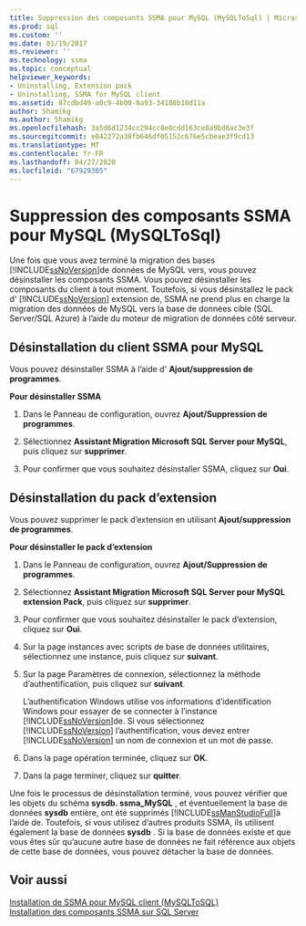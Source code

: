 ```yaml
---
title: Suppression des composants SSMA pour MySQL (MySQLToSql) | Microsoft Docs
ms.prod: sql
ms.custom: ''
ms.date: 01/19/2017
ms.reviewer: ''
ms.technology: ssma
ms.topic: conceptual
helpviewer_keywords:
- Uninstalling, Extension pack
- Uninstalling, SSMA for MySQL client
ms.assetid: 87cdbd49-a0c9-4b00-8a93-34188b18d11a
author: Shamikg
ms.author: Shamikg
ms.openlocfilehash: 3a5d6d1234cc294cc8e8cdd163ce8a9bd6ac3e3f
ms.sourcegitcommit: e042272a38fb646df05152c676e5cbeae3f9cd13
ms.translationtype: MT
ms.contentlocale: fr-FR
ms.lasthandoff: 04/27/2020
ms.locfileid: "67929385"
---
```

# <a name="removing-the-ssma-for-mysql-components-mysqltosql"></a>Suppression des composants SSMA pour MySQL (MySQLToSql)
Une fois que vous avez terminé la migration des bases [!INCLUDE[ssNoVersion](../../includes/ssnoversion-md.md)]de données de MySQL vers, vous pouvez désinstaller les composants SSMA. Vous pouvez désinstaller les composants du client à tout moment. Toutefois, si vous désinstallez le pack d' [!INCLUDE[ssNoVersion](../../includes/ssnoversion-md.md)] extension de, SSMA ne prend plus en charge la migration des données de MySQL vers la base de données cible (SQL Server/SQL Azure) à l’aide du moteur de migration de données côté serveur.  
  
## <a name="uninstalling-the-ssma-for-mysql-client"></a>Désinstallation du client SSMA pour MySQL  
Vous pouvez désinstaller SSMA à l’aide d' **Ajout/suppression de programmes**.  
  
**Pour désinstaller SSMA**  
  
1.  Dans le Panneau de configuration, ouvrez **Ajout/Suppression de programmes**.  
  
2.  Sélectionnez **Assistant Migration Microsoft SQL Server pour MySQL**, puis cliquez sur **supprimer**.  
  
3.  Pour confirmer que vous souhaitez désinstaller SSMA, cliquez sur **Oui**.  
  
## <a name="uninstalling-the-extension-pack"></a>Désinstallation du pack d’extension  
Vous pouvez supprimer le pack d’extension en utilisant **Ajout/suppression de programmes**.  
  
**Pour désinstaller le pack d’extension**  
  
1.  Dans le Panneau de configuration, ouvrez **Ajout/Suppression de programmes**.  
  
2.  Sélectionnez **Assistant Migration Microsoft SQL Server pour MySQL extension Pack**, puis cliquez sur **supprimer**.  
  
3.  Pour confirmer que vous souhaitez désinstaller le pack d’extension, cliquez sur **Oui**.  
  
4.  Sur la page instances avec scripts de base de données utilitaires, sélectionnez une instance, puis cliquez sur **suivant**.  
  
5.  Sur la page Paramètres de connexion, sélectionnez la méthode d’authentification, puis cliquez sur **suivant**.  
  
    L’authentification Windows utilise vos informations d’identification Windows pour essayer de se connecter à l’instance [!INCLUDE[ssNoVersion](../../includes/ssnoversion-md.md)]de. Si vous sélectionnez [!INCLUDE[ssNoVersion](../../includes/ssnoversion-md.md)] l’authentification, vous devez entrer [!INCLUDE[ssNoVersion](../../includes/ssnoversion-md.md)] un nom de connexion et un mot de passe.  
  
6.  Dans la page opération terminée, cliquez sur **OK**.  
  
7.  Dans la page terminer, cliquez sur **quitter**.  
  
Une fois le processus de désinstallation terminé, vous pouvez vérifier que les objets du schéma **sysdb. ssma_MySQL** , et éventuellement la base de données **sysdb** entière, ont été supprimés [!INCLUDE[ssManStudioFull](../../includes/ssmanstudiofull-md.md)]à l’aide de. Toutefois, si vous utilisez d’autres produits SSMA, ils utilisent également la base de données **sysdb** . Si la base de données existe et que vous êtes sûr qu’aucune autre base de données ne fait référence aux objets de cette base de données, vous pouvez détacher la base de données.  
  
## <a name="see-also"></a>Voir aussi  
[Installation de SSMA pour MySQL client &#40;MySQLToSQL&#41;](../../ssma/mysql/installing-ssma-for-mysql-client-mysqltosql.md)  
[Installation des composants SSMA sur SQL Server](installing-ssma-components-on-sql-server-mysqltosql.md)  
  
